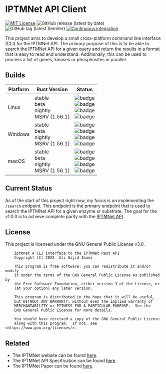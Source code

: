 
# IPTMNet API Client

[![MIT License](https://img.shields.io/badge/License-MIT-green.svg)](https://choosealicense.com/licenses/mit/)
![GitHub release (latest by date)](https://img.shields.io/github/v/release/AliSajid/hellorltk)
![GitHub tag (latest SemVer)](https://img.shields.io/github/v/tag/AliSajid/hellorltk)
[![Continuous integration](https://github.com/AliSajid/hellorltk/actions/workflows/ci.yaml/badge.svg?branch=main&event=push)](https://github.com/AliSajid/hellorltk/actions/workflows/ci.yaml)

This project aims to develop a small cross-platform command line interface (CLI) for the IPTMNet API. The primary purpose of this is to be able to search the IPTMNet API for a given query and return the results in a format that is easy to read and understand. Additionally, this can be used to process a list of genes, kinases or phosphosites in parallel.

## Builds

| Platform | Rust Version |Status |
| -------- | ------ | ------ |
| Linux    | stable <br/> beta <br/> nightly <br/> MSRV (1.56.1) | ![badge](https://img.shields.io/endpoint?url=https://gist.githubusercontent.com/AliSajid/ffc7577cb1032996417a2c97f8715009/raw/ubuntu-stable.json) <br/> ![badge](https://img.shields.io/endpoint?url=https://gist.githubusercontent.com/AliSajid/ffc7577cb1032996417a2c97f8715009/raw/ubuntu-beta.json) <br/> ![badge](https://img.shields.io/endpoint?url=https://gist.githubusercontent.com/AliSajid/ffc7577cb1032996417a2c97f8715009/raw/ubuntu-nightly.json) <br/> ![badge](https://img.shields.io/endpoint?url=https://gist.githubusercontent.com/AliSajid/ffc7577cb1032996417a2c97f8715009/raw/ubuntu-msrv.json) |
| Windows  | stable <br/> beta <br/> nightly <br/> MSRV (1.56.1) | ![badge](https://img.shields.io/endpoint?url=https://gist.githubusercontent.com/AliSajid/ffc7577cb1032996417a2c97f8715009/raw/windows-stable.json) <br/> ![badge](https://img.shields.io/endpoint?url=https://gist.githubusercontent.com/AliSajid/ffc7577cb1032996417a2c97f8715009/raw/windows-beta.json) <br/> ![badge](https://img.shields.io/endpoint?url=https://gist.githubusercontent.com/AliSajid/ffc7577cb1032996417a2c97f8715009/raw/windows-nightly.json) <br/> ![badge](https://img.shields.io/endpoint?url=https://gist.githubusercontent.com/AliSajid/ffc7577cb1032996417a2c97f8715009/raw/windows-msrv.json) |
| macOS    | stable <br/> beta <br/> nightly <br/> MSRV (1.56.1) | ![badge](https://img.shields.io/endpoint?url=https://gist.githubusercontent.com/AliSajid/ffc7577cb1032996417a2c97f8715009/raw/macos-stable.json) <br/> ![badge](https://img.shields.io/endpoint?url=https://gist.githubusercontent.com/AliSajid/ffc7577cb1032996417a2c97f8715009/raw/macos-beta.json) <br/> ![badge](https://img.shields.io/endpoint?url=https://gist.githubusercontent.com/AliSajid/ffc7577cb1032996417a2c97f8715009/raw/macos-nightly.json) <br/> ![badge](https://img.shields.io/endpoint?url=https://gist.githubusercontent.com/AliSajid/ffc7577cb1032996417a2c97f8715009/raw/macos-msrv.json) |

## Current Status

As of the start of this project right now, my focus is on implementing the `/search` endpoint. This endpoint is the primary endpoint that is used to search the IPTMNet API for a given enzyme or substrate. The goal for the v1.0.0 is to achieve complete parity with the [IPTMNet API](https://research.bioinformatics.udel.edu/iptmnet/about/api).

## License

This project is licensed under the GNU General Public License v3.0.

```text
    iptmnet A CLI interface to the IPTMNet Rest API
    Copyright (C) 2022  Ali Sajid Imami

    This program is free software: you can redistribute it and/or modify
    it under the terms of the GNU General Public License as published by
    the Free Software Foundation, either version 3 of the License, or
    (at your option) any later version.

    This program is distributed in the hope that it will be useful,
    but WITHOUT ANY WARRANTY; without even the implied warranty of
    MERCHANTABILITY or FITNESS FOR A PARTICULAR PURPOSE.  See the
    GNU General Public License for more details.

    You should have received a copy of the GNU General Public License
    along with this program.  If not, see <https://www.gnu.org/licenses/>.
```

## Related

* The IPTMNet website can be found [here](https://research.bioinformatics.udel.edu/iptmnet/).
* The IPTMNet API Specification can be found [here](https://research.bioinformatics.udel.edu/iptmnet/api/doc/).
* The IPTMNet Paper can be found [here](https://academic.oup.com/nar/article/46/D1/D542/4626766).
